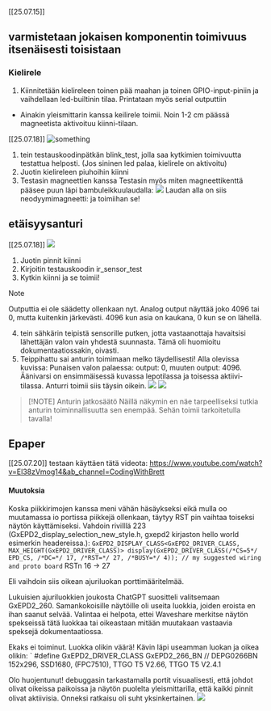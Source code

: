 [[25.07.15]]

## varmistetaan jokaisen komponentin toimivuus itsenäisesti toisistaan

### Kielirele
1. Kiinnitetään kielireleen toinen pää maahan ja toinen GPIO-input-piniin ja vaihdellaan led-builtinin tilaa. Printataan myös serial outputtiin 
- Ainakin yleismittarin kanssa keilirele toimii. Noin 1-2 cm päässä magneetista aktivoituu kiinni-tilaan.

[[25.07.18]]
![something](./attachments/IMG20250718194050.jpg?raw=true "Title")

1. tein testauskoodinpätkän blink_test, jolla saa kytkimien toimivuutta testattua helposti. (Jos sininen led palaa, kielirele on aktivoitu)
2. Juotin kielireleen piuhoihin kiinni
3. Testasin magneettien kanssa
Testasin myös miten magneettikenttä pääsee puun läpi bambuleikkuulaudalla:
![](./attachments/IMG20250718194119.jpg||500)
Laudan alla on siis neodyymimagneetti: ja toimiihan se!

## etäisyysanturi
[[25.07.18]]
 ![](./attachments/IMG20250718191820.jpg||500)
1. Juotin pinnit kiinni
2. Kirjoitin testauskoodin ir_sensor_test
3. Kytkin kiinni ja se toimii!

> [!NOTE]
> Outputtia ei ole säädetty ollenkaan nyt. Analog output näyttää joko 4096 tai 0, mutta kuitenkin järkevästi. 4096 kun asia on kaukana, 0 kun se on lähellä.

4. tein sähkärin teipistä sensorille putken, jotta vastaanottaja havaitsisi lähettäjän valon vain yhdestä suunnasta. Tämä oli huomioitu dokumentaatiossakin, oivasti. 
5. Teippihattu sai anturin toimimaan melko täydellisesti!
Alla olevissa kuvissa: Punaisen valon palaessa: output: 0, muuten output: 4096. Äänivarsi on ensimmäisessä kuvassa lepotilassa ja toisessa aktiivi-tilassa. Anturri toimii siis täysin oikein.
![](./attachments/IMG20250718205333.jpg||500)
![](./attachments/IMG20250718205340.jpg||500)

> [!NOTE] Anturin jatkosäätö
> Näillä näkymin en näe tarpeelliseksi tutkia anturin toiminnallisuutta sen enempää. Sehän toimii tarkoitetulla tavalla!

## Epaper
[[25.07.20]]
testaan käyttäen tätä videota: https://www.youtube.com/watch?v=El38zVmog14&ab_channel=CodingWithBrett

#### Muutoksia
Koska piikkirimojen kanssa meni vähän häsäykseksi eikä mulla oo muutamassa io portissa piikkejä ollenkaan, täytyy RST pin vaihtaa toiseksi näytön käyttämiseksi.
Vahdoin rivilllä 223 (GxEPD2_display_selection_new_style.h, gxepd2 kirjaston hello world esimerkin headereissa.): `GxEPD2_DISPLAY_CLASS<GxEPD2_DRIVER_CLASS, MAX_HEIGHT(GxEPD2_DRIVER_CLASS)> display(GxEPD2_DRIVER_CLASS(/*CS=5*/ EPD_CS, /*DC=*/ 17, /*RST=*/ 27, /*BUSY=*/ 4)); // my suggested wiring and proto board` RSTn 16 -> 27

Eli vaihdoin siis oikean ajuriluokan porttimääritelmää.

Lukuisien ajuriluokkien joukosta ChatGPT suositteli valitsemaan GxEPD2_260. Samankokoisille näytöille oli useita luokkia, joiden eroista en ihan saanut selvää. Valintaa ei helpota, ettei Waveshare merkitse näytön spekseissä tätä luokkaa tai oikeastaan mitään muutakaan vastaavia speksejä dokumentaatiossa.

Ekaks ei toiminut. Luokka olikin väärä! Kävin läpi useamman luokan ja oikea olikin: 
` #define GxEPD2_DRIVER_CLASS GxEPD2_266_BN // DEPG0266BN 152x296, SSD1680, (FPC7510), TTGO T5 V2.66, TTGO T5 V2.4.1

Olo huojentunut! debuggasin tarkastamalla portit visuaalisesti, että johdot olivat oikeissa paikoissa ja näytön puolelta yleismittarilla, että kaikki pinnit olivat aktiivisia. Onneksi ratkaisu oli suht yksinkertainen.
![](./attachments/IMG20250720140437.jpg|500)



